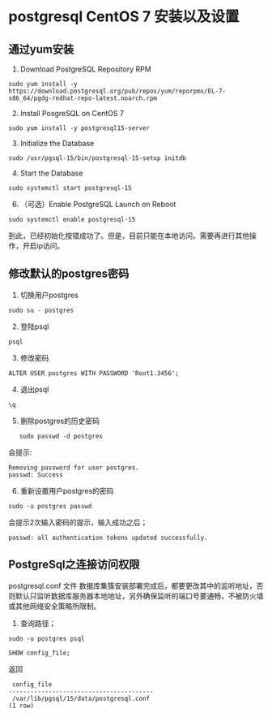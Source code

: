# postgresql CentOS 7 安装以及设置

## 通过yum安装

1. Download PostgreSQL Repository RPM

```shell
sudo yum install -y https://download.postgresql.org/pub/repos/yum/reporpms/EL-7-x86_64/pgdg-redhat-repo-latest.noarch.rpm

```

 
2. Install PosgreSQL on CentOS 7

```shell
sudo yum install -y postgresql15-server
```

3. Initialize the Database
```shell
sudo /usr/pgsql-15/bin/postgresql-15-setup initdb

```

 
4. Start the Database

```shell
sudo systemctl start postgresql-15

```

6. （可选）Enable PostgreSQL Launch on Reboot

```shell
sudo systemctl enable postgresql-15

```

到此，已经初始化按错成功了。但是，目前只能在本地访问。需要再进行其他操作，开启ip访问。

## 修改默认的postgres密码

1. 切换用户postgres

```shell
sudo su - postgres
```
2. 登陆psql
   
```shell
psql
```
3. 修改密码
   
```shell
ALTER USER postgres WITH PASSWORD 'Root1.3456';

```
4. 退出psql
   
```shell
\q
```
5. 删除postgres的历史密码
   
```shell
   sudo passwd -d postgres
```
会提示:

```
Removing password for user postgres.
passwd: Success
```

6. 重新设置用户postgres的密码

```shell
sudo -u postgres passwd

```

会提示2次输入密码的提示，输入成功之后；

```
passwd: all authentication tokens updated successfully.

```

## PostgreSql之连接访问权限

postgresql.conf 文件
数据库集簇安装部署完成后，都要更改其中的监听地址，否则默认只监听数据库服务器本地地址，另外确保监听的端口号要通畅，不被防火墙或其他网络安全策略所限制。

1. 查询路径；
```shell
sudo -u postgres psql

SHOW config_file;
```

返回

```
 config_file
----------------------------------------
 /var/lib/pgsql/15/data/postgresql.conf
(1 row)
```


   
